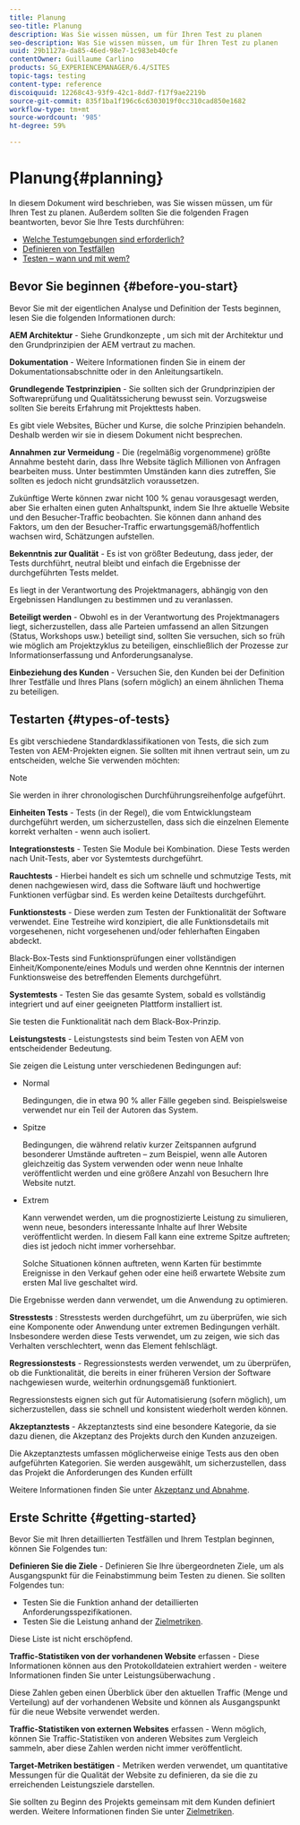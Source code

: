```yaml
---
title: Planung
seo-title: Planung
description: Was Sie wissen müssen, um für Ihren Test zu planen
seo-description: Was Sie wissen müssen, um für Ihren Test zu planen
uuid: 29b1127a-da85-46ed-98e7-1c983eb40cfe
contentOwner: Guillaume Carlino
products: SG_EXPERIENCEMANAGER/6.4/SITES
topic-tags: testing
content-type: reference
discoiquuid: 12268c43-93f9-42c1-8dd7-f17f9ae2219b
source-git-commit: 835f1ba1f196c6c6303019f0cc310cad850e1682
workflow-type: tm+mt
source-wordcount: '985'
ht-degree: 59%

---
```



# Planung{#planning}

In diesem Dokument wird beschrieben, was Sie wissen müssen, um für Ihren Test zu planen. Außerdem sollten Sie die folgenden Fragen beantworten, bevor Sie Ihre Tests durchführen:

* [Welche Testumgebungen sind erforderlich?](/help/sites-developing/test-environments.md)
* [Definieren von Testfällen](/help/sites-developing/test-cases.md)
* [Testen – wann und mit wem?](/help/sites-developing/when-who.md)

## Bevor Sie beginnen {#before-you-start}

Bevor Sie mit der eigentlichen Analyse und Definition der Tests beginnen, lesen Sie die folgenden Informationen durch:

**AEM Architektur**  - Siehe Grundkonzepte , um sich mit der Architektur und den Grundprinzipien der AEM vertraut zu machen.

**Dokumentation**  - Weitere Informationen finden Sie in einem der Dokumentationsabschnitte oder in den Anleitungsartikeln.

**Grundlegende Testprinzipien**  - Sie sollten sich der Grundprinzipien der Softwareprüfung und Qualitätssicherung bewusst sein. Vorzugsweise sollten Sie bereits Erfahrung mit Projekttests haben.

Es gibt viele Websites, Bücher und Kurse, die solche Prinzipien behandeln. Deshalb werden wir sie in diesem Dokument nicht besprechen.

**Annahmen zur Vermeidung**  - Die (regelmäßig vorgenommene) größte Annahme besteht darin, dass Ihre Website täglich Millionen von Anfragen bearbeiten muss. Unter bestimmten Umständen kann dies zutreffen, Sie sollten es jedoch nicht grundsätzlich voraussetzen.

Zukünftige Werte können zwar nicht 100 % genau vorausgesagt werden, aber Sie erhalten einen guten Anhaltspunkt, indem Sie Ihre aktuelle Website und den Besucher-Traffic beobachten. Sie können dann anhand des Faktors, um den der Besucher-Traffic erwartungsgemäß/hoffentlich wachsen wird, Schätzungen aufstellen.

**Bekenntnis zur Qualität**  - Es ist von größter Bedeutung, dass jeder, der Tests durchführt, neutral bleibt und einfach die Ergebnisse der durchgeführten Tests meldet.

Es liegt in der Verantwortung des Projektmanagers, abhängig von den Ergebnissen Handlungen zu bestimmen und zu veranlassen.

**Beteiligt werden**  - Obwohl es in der Verantwortung des Projektmanagers liegt, sicherzustellen, dass alle Parteien umfassend an allen Sitzungen (Status, Workshops usw.) beteiligt sind, sollten Sie versuchen, sich so früh wie möglich am Projektzyklus zu beteiligen, einschließlich der Prozesse zur Informationserfassung und Anforderungsanalyse.

**Einbeziehung des Kunden**  - Versuchen Sie, den Kunden bei der Definition Ihrer Testfälle und Ihres Plans (sofern möglich) an einem ähnlichen Thema zu beteiligen.

## Testarten {#types-of-tests}

Es gibt verschiedene Standardklassifikationen von Tests, die sich zum Testen von AEM-Projekten eignen. Sie sollten mit ihnen vertraut sein, um zu entscheiden, welche Sie verwenden möchten:

>[!NOTE]
>
>Sie werden in ihrer chronologischen Durchführungsreihenfolge aufgeführt.

**Einheiten Tests**  - Tests (in der Regel), die vom Entwicklungsteam durchgeführt werden, um sicherzustellen, dass sich die einzelnen Elemente korrekt verhalten - wenn auch isoliert.

**Integrationstests**  - Testen Sie Module bei Kombination. Diese Tests werden nach Unit-Tests, aber vor Systemtests durchgeführt.

**Rauchtests**  - Hierbei handelt es sich um schnelle und schmutzige Tests, mit denen nachgewiesen wird, dass die Software läuft und hochwertige Funktionen verfügbar sind. Es werden keine Detailtests durchgeführt.

**Funktionstests**  - Diese werden zum Testen der Funktionalität der Software verwendet. Eine Testreihe wird konzipiert, die alle Funktionsdetails mit vorgesehenen, nicht vorgesehenen und/oder fehlerhaften Eingaben abdeckt.

Black-Box-Tests sind Funktionsprüfungen einer vollständigen Einheit/Komponente/eines Moduls und werden ohne Kenntnis der internen Funktionsweise des betreffenden Elements durchgeführt.

**Systemtests**  - Testen Sie das gesamte System, sobald es vollständig integriert und auf einer geeigneten Plattform installiert ist.

Sie testen die Funktionalität nach dem Black-Box-Prinzip.

**Leistungstests**  - Leistungstests sind beim Testen von AEM von entscheidender Bedeutung.

Sie zeigen die Leistung unter verschiedenen Bedingungen auf:

* Normal

   Bedingungen, die in etwa 90 % aller Fälle gegeben sind. Beispielsweise verwendet nur ein Teil der Autoren das System.

* Spitze

   Bedingungen, die während relativ kurzer Zeitspannen aufgrund besonderer Umstände auftreten – zum Beispiel, wenn alle Autoren gleichzeitig das System verwenden oder wenn neue Inhalte veröffentlicht werden und eine größere Anzahl von Besuchern Ihre Website nutzt.

* Extrem

   Kann verwendet werden, um die prognostizierte Leistung zu simulieren, wenn neue, besonders interessante Inhalte auf Ihrer Website veröffentlicht werden. In diesem Fall kann eine extreme Spitze auftreten; dies ist jedoch nicht immer vorhersehbar.

   Solche Situationen können auftreten, wenn Karten für bestimmte Ereignisse in den Verkauf gehen oder eine heiß erwartete Website zum ersten Mal live geschaltet wird.

Die Ergebnisse werden dann verwendet, um die Anwendung zu optimieren.

**Stresstests** : Stresstests werden durchgeführt, um zu überprüfen, wie sich eine Komponente oder Anwendung unter extremen Bedingungen verhält. Insbesondere werden diese Tests verwendet, um zu zeigen, wie sich das Verhalten verschlechtert, wenn das Element fehlschlägt.

**Regressionstests**  - Regressionstests werden verwendet, um zu überprüfen, ob die Funktionalität, die bereits in einer früheren Version der Software nachgewiesen wurde, weiterhin ordnungsgemäß funktioniert.

Regressionstests eignen sich gut für Automatisierung (sofern möglich), um sicherzustellen, dass sie schnell und konsistent wiederholt werden können.

**Akzeptanztests**  - Akzeptanztests sind eine besondere Kategorie, da sie dazu dienen, die Akzeptanz des Projekts durch den Kunden anzuzeigen.

Die Akzeptanztests umfassen möglicherweise einige Tests aus den oben aufgeführten Kategorien. Sie werden ausgewählt, um sicherzustellen, dass das Projekt die Anforderungen des Kunden erfüllt

Weitere Informationen finden Sie unter [Akzeptanz und Abnahme](/help/sites-developing/acceptance-signoff.md).

## Erste Schritte {#getting-started}

Bevor Sie mit Ihren detaillierten Testfällen und Ihrem Testplan beginnen, können Sie Folgendes tun:

**Definieren Sie die Ziele**  - Definieren Sie Ihre übergeordneten Ziele, um als Ausgangspunkt für die Feinabstimmung beim Testen zu dienen. Sie sollten Folgendes tun:

* Testen Sie die Funktion anhand der detaillierten Anforderungsspezifikationen.
* Testen Sie die Leistung anhand der [Zielmetriken](/help/managing/best-practices-further-reference.md#key-performance-indicators-and-target-metrics).

Diese Liste ist nicht erschöpfend.

**Traffic-Statistiken von der vorhandenen Website**  erfassen - Diese Informationen können aus den Protokolldateien extrahiert werden - weitere Informationen finden Sie unter Leistungsüberwachung .

Diese Zahlen geben einen Überblick über den aktuellen Traffic (Menge und Verteilung) auf der vorhandenen Website und können als Ausgangspunkt für die neue Website verwendet werden.

**Traffic-Statistiken von externen Websites**  erfassen - Wenn möglich, können Sie Traffic-Statistiken von anderen Websites zum Vergleich sammeln, aber diese Zahlen werden nicht immer veröffentlicht.

**Target-Metriken bestätigen**  - Metriken werden verwendet, um quantitative Messungen für die Qualität der Website zu definieren, da sie die zu erreichenden Leistungsziele darstellen.

Sie sollten zu Beginn des Projekts gemeinsam mit dem Kunden definiert werden. Weitere Informationen finden Sie unter [Zielmetriken](/help/sites-developing/planning.md).

